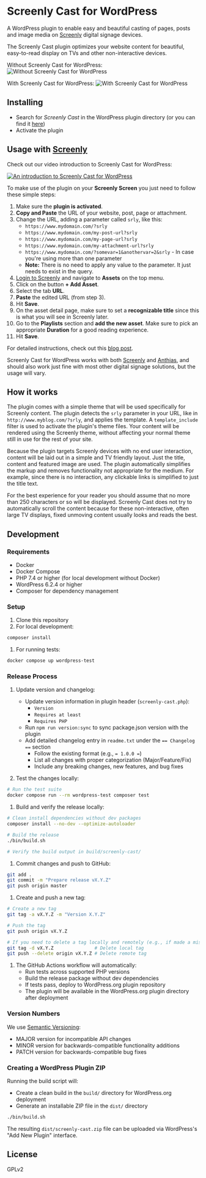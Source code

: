 # Screenly Cast for WordPress

A WordPress plugin to enable easy and beautiful casting of pages, posts and image
media on [Screenly](https://www.screenly.io) digital signage devices.

The Screenly Cast plugin optimizes your website content for beautiful,
easy-to-read display on TVs and other non-interactive devices.

Without Screenly Cast for WordPress:
![Without Screenly Cast for WordPress](/assets/screenshot-1.png)

With Screenly Cast for WordPress:
![With Screenly Cast for WordPress](/assets/screenshot-2.png)

## Installing

* Search for *Screenly Cast* in the WordPress plugin directory (or you can find it
  [here](https://wordpress.org/plugins/screenly-cast/))
* Activate the plugin

## Usage with [Screenly](https://www.screenly.io)

Check out our video introduction to Screenly Cast for WordPress:

[![An introduction to Screenly Cast for WordPress](https://img.youtube.com/vi/rX6b9ZAYi34/0.jpg)](https://www.youtube.com/watch?v=rX6b9ZAYi34)

To make use of the plugin on your **Screenly Screen** you just need to follow
these simple steps:

1. Make sure the **plugin is activated**.
2. **Copy and Paste** the URL of your website, post, page or attachment.
3. Change the URL, adding a parameter called `srly`, like this:
   * `https://www.mydomain.com/?srly`
   * `https://www.mydomain.com/my-post-url?srly`
   * `https://www.mydomain.com/my-page-url?srly`
   * `https://www.mydomain.com/my-attachment-url?srly`
   * `https://www.mydomain.com/?somevar=1&anothervar=2&srly` - In case you're
     using more than one parameter
   * **Note:** There is no need to apply any value to the parameter. It just
     needs to exist in the query.
4. [Login to Screenly](https://login.screenlyapp.com) and navigate to **Assets**
   on the top menu.
5. Click on the button **+ Add Asset**.
6. Select the tab **URL**.
7. **Paste** the edited URL (from step 3).
8. Hit **Save**.
9. On the asset detail page, make sure to set a **recognizable title** since this
   is what you will see in Screenly later.
10. Go to the **Playlists** section and **add the new asset**. Make sure to pick
    an appropriate **Duration** for a good reading experience.
11. Hit **Save**.

For detailed instructions, check out this [blog post](https://news.screenly.io/introducing-screenly-cast-for-wordpress-a27ff26667b7).

Screenly Cast for WordPress works with both [Screenly](https://www.screenly.io)
and [Anthias](https://anthias.screenly.io/), and should also work just fine with
most other digital signage solutions, but the usage will vary.

## How it works

The plugin comes with a simple theme that will be used specifically for Screenly
content. The plugin detects the `srly` parameter in your URL, like in
`http://www.myblog.com/?srly`, and applies the template. A `template_include`
filter is used to activate the plugin's theme files. Your content will be
rendered using the Screenly theme, without affecting your normal theme still in
use for the rest of your site.

Because the plugin targets Screenly devices with no end user interaction, content
will be laid out in a simple and TV friendly layout. Just the title, content and
featured image are used. The plugin automatically simplifies the markup and
removes functionality not appropriate for the medium. For example, since there is
no interaction, any clickable links is simplified to just the title text.

For the best experience for your reader you should assume that no more than 250
characters or so will be displayed. Screenly Cast does not try to automatically
scroll the content because for these non-interactive, often large TV displays,
fixed unmoving content usually looks and reads the best.

## Development

### Requirements

* Docker
* Docker Compose
* PHP 7.4 or higher (for local development without Docker)
* WordPress 6.2.4 or higher
* Composer for dependency management

### Setup

1. Clone this repository
1. For local development:

```bash
composer install
```

1. For running tests:

```bash
docker compose up wordpress-test
```

### Release Process

1. Update version and changelog:
   * Update version information in plugin header (`screenly-cast.php`):
     * `Version`
     * `Requires at least`
     * `Requires PHP`
   * Run `npm run version:sync` to sync package.json version with the plugin
   * Add detailed changelog entry in `readme.txt` under the `== Changelog ==`
     section
     * Follow the existing format (e.g., `= 1.0.0 =`)
     * List all changes with proper categorization (Major/Feature/Fix)
     * Include any breaking changes, new features, and bug fixes

1. Test the changes locally:

```bash
# Run the test suite
docker compose run --rm wordpress-test composer test
```

1. Build and verify the release locally:

```bash
# Clean install dependencies without dev packages
composer install --no-dev --optimize-autoloader

# Build the release
./bin/build.sh

# Verify the build output in build/screenly-cast/
```

1. Commit changes and push to GitHub:

```bash
git add .
git commit -m "Prepare release vX.Y.Z"
git push origin master
```

1. Create and push a new tag:

```bash
# Create a new tag
git tag -a vX.Y.Z -m "Version X.Y.Z"

# Push the tag
git push origin vX.Y.Z

# If you need to delete a tag locally and remotely (e.g., if made a mistake):
git tag -d vX.Y.Z               # Delete local tag
git push --delete origin vX.Y.Z # Delete remote tag
```

1. The GitHub Actions workflow will automatically:
   * Run tests across supported PHP versions
   * Build the release package without dev dependencies
   * If tests pass, deploy to WordPress.org plugin repository
   * The plugin will be available in the WordPress.org plugin directory after
     deployment

### Version Numbers

We use [Semantic Versioning](https://semver.org/):

* MAJOR version for incompatible API changes
* MINOR version for backwards-compatible functionality additions
* PATCH version for backwards-compatible bug fixes

### Creating a WordPress Plugin ZIP

Running the build script will:
* Create a clean build in the `build/` directory for WordPress.org deployment
* Generate an installable ZIP file in the `dist/` directory

```bash
./bin/build.sh
```

The resulting `dist/screenly-cast.zip` file can be uploaded via WordPress's "Add New Plugin" interface.

## License

GPLv2

